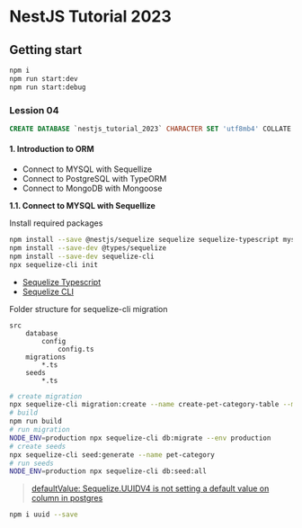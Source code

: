 # NestJS Tutorial 2023

## Getting start

```sh
npm i
npm run start:dev
npm run start:debug
```

### Lession 04

```sql
CREATE DATABASE `nestjs_tutorial_2023` CHARACTER SET 'utf8mb4' COLLATE 'utf8mb4_bin';
```

#### 1. Introduction to ORM

- Connect to MYSQL with Sequellize
- Connect to PostgreSQL with TypeORM
- Connect to MongoDB with Mongoose

**1.1. Connect to MYSQL with Sequellize**

Install required packages

```sh
npm install --save @nestjs/sequelize sequelize sequelize-typescript mysql2
npm install --save-dev @types/sequelize
npm install --save-dev sequelize-cli
npx sequelize-cli init
```

- [Sequelize Typescript](https://github.com/sequelize/sequelize-typescript)
- [Sequelize CLI](https://github.com/sequelize/cli/blob/main/docs/README.md)

Folder structure for sequelize-cli migration

```xss
src
    database
        config
            config.ts
    migrations
        *.ts
    seeds
        *.ts
```

```sh
# create migration
npx sequelize-cli migration:create --name create-pet-category-table --migrations-path ./src/database/migrations
# build
npm run build
# run migration
NODE_ENV=production npx sequelize-cli db:migrate --env production
# create seeds
npx sequelize-cli seed:generate --name pet-category
# run seeds
NODE_ENV=production npx sequelize-cli db:seed:all
```

> [defaultValue: Sequelize.UUIDV4 is not setting a default value on column in postgres](https://github.com/sequelize/sequelize/issues/13224)

```sh
npm i uuid --save
```
